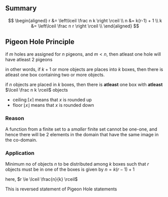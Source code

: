 ## Summary

$$
\begin{aligned}
r &= \left\lceil \frac n k \right \rceil \\
n &= k(r-1) + 1 \\
k &= \left\lceil \frac n r \right \rceil \\
\end{aligned}
$$

## Pigeon Hole Principle

if $m$ holes are assigned for $n$ pigeons, and $m<n$, then atleast one hole will have atleast 2 pigeons

in other words, if $k+1$ or more objects are places into $k$ boxes, then there is atleast one box containing two or more objects.

if $n$ objects are placed in $k$ boxes, then there is **atleast** one box with **atleast** $\lceil \frac n k \rceil$ objects

- ceiling $\lceil x \rceil$ means that $x$ is rounded up
- floor $\lfloor x \rfloor$ means that $x$ is rounded down

### Reason

A function from a finite set to a *smaller* finite set cannot be one-one, and hence there will be 2 elements in the domain that have the same image in the co-domain.

### Application

Minimum no of objects $n$ to be distributed among $k$ boxes such that $r$ objects must be in one of the boxes is given by $n = k(r-1) + 1$

here, $r \le \lceil \frac{n}{k} \rceil$

This is reversed statement of Pigeon Hole statements
